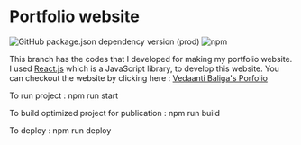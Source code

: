# Portfolio website

![GitHub package.json dependency version (prod)](https://img.shields.io/github/package-json/dependency-version/veda1234/veda1234.github.io/react?logo=react) ![npm](https://img.shields.io/badge/npm-6.14.11-ff69b4)

This branch has the codes that I developed for making my portfolio website. I used [React.js](https://reactjs.org/) which is a JavaScript library, to develop this website.
You can checkout the website by clicking here : [Vedaanti Baliga's Porfolio](https://veda1234.github.io)

To run project : 
npm run start

To build optimized project for publication : 
npm run build

To deploy : 
npm run deploy
